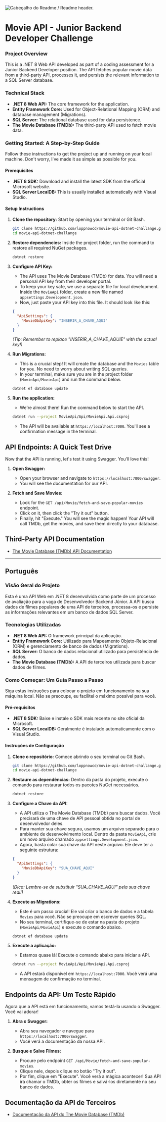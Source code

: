 <img src="https://github.com/loppnowcd/loppnowcd/blob/main/readmeheaderimage.png" alt="Cabeçalho do Readme / Readme header.">

# Movie API - Junior Backend Developer Challenge

### Project Overview

This is a .NET 8 Web API developed as part of a coding assessment for a Junior Backend Developer position. The API fetches popular movie data from a third-party API, processes it, and persists the relevant information to a SQL Server database.

### Technical Stack

- **.NET 8 Web API:** The core framework for the application.
- **Entity Framework Core:** Used for Object-Relational Mapping (ORM) and database management (Migrations).
- **SQL Server:** The relational database used for data persistence.
- **The Movie Database (TMDb):** The third-party API used to fetch movie data.

### Getting Started: A Step-by-Step Guide

Follow these instructions to get the project up and running on your local machine. Don't worry, I've made it as simple as possible for you.

#### Prerequisites

- **.NET 8 SDK:** Download and install the latest SDK from the official Microsoft website.
- **SQL Server LocalDB:** This is usually installed automatically with Visual Studio.

#### Setup Instructions

1.  **Clone the repository:**
    Start by opening your terminal or Git Bash.
    ```bash
    git clone https://github.com/loppnowcd/movie-api-dotnet-challange.git
    cd movie-api-dotnet-challange
    ```
2.  **Restore dependencies:**
    Inside the project folder, run the command to restore all required NuGet packages.
    ```bash
    dotnet restore
    ```
3.  **Configure API Key:**
    - The API uses The Movie Database (TMDb) for data. You will need a personal API key from their developer portal.
    - To keep your key safe, we use a separate file for local development. Inside the `MovieApi` folder, create a new file named `appsettings.Development.json`.
    - Now, just paste your API key into this file. It should look like this:
    ```json
    {
      "ApiSettings": {
        "MovieDbApiKey": "INSERIR_A_CHAVE_AQUI"
      }
    }
    ```
    *(Tip: Remember to replace "INSERIR_A_CHAVE_AQUIE" with the actual key!)*
4.  **Run Migrations:**
    - This is a crucial step! It will create the database and the `Movies` table for you. No need to worry about writing SQL queries.
    - In your terminal, make sure you are in the project folder (`MovieApi/MovieApi`) and run the command below.
    ```bash
    dotnet ef database update
    ```
  
5.  **Run the application:**
    - We're almost there! Run the command below to start the API.
    ```bash
    dotnet run --project MovieApi/Api/MovieApi.Api.csproj
    ```
    - The API will be available at `https://localhost:7000`. You'll see a confirmation message in the terminal.
  

## API Endpoints: A Quick Test Drive

Now that the API is running, let's test it using Swagger. You'll love this!

1.  **Open Swagger:**
    - Open your browser and navigate to `https://localhost:7000/swagger`.
    - You will see the documentation for our API.

2.  **Fetch and Save Movies:**
    - Look for the `GET /api/Movie/fetch-and-save-popular-movies` endpoint.
    - Click on it, then click the "Try it out" button.
    - Finally, hit "Execute." You will see the magic happen! Your API will call TMDb, get the movies, and save them directly to your database.

## Third-Party API Documentation

- [The Movie Database (TMDb) API Documentation](https://developers.themoviedb.org/3)

---

## Português

### Visão Geral do Projeto

Esta é uma API Web em .NET 8 desenvolvida como parte de um processo de avaliação para a vaga de Desenvolvedor Backend Júnior. A API busca dados de filmes populares de uma API de terceiros, processa-os e persiste as informações relevantes em um banco de dados SQL Server.

### Tecnologias Utilizadas

- **.NET 8 Web API:** O framework principal da aplicação.
- **Entity Framework Core:** Utilizado para Mapeamento Objeto-Relacional (ORM) e gerenciamento de banco de dados (Migrations).
- **SQL Server:** O banco de dados relacional utilizado para persistência de dados.
- **The Movie Database (TMDb):** A API de terceiros utilizada para buscar dados de filmes.

### Como Começar: Um Guia Passo a Passo

Siga estas instruções para colocar o projeto em funcionamento na sua máquina local. Não se preocupe, eu facilitei o máximo possível para você.

#### Pré-requisitos

- **.NET 8 SDK:** Baixe e instale o SDK mais recente no site oficial da Microsoft.
- **SQL Server LocalDB:** Geralmente é instalado automaticamente com o Visual Studio.

#### Instruções de Configuração

1.  **Clone o repositório:**
    Comece abrindo o seu terminal ou Git Bash.
    ```bash
    git clone https://github.com/loppnowcd/movie-api-dotnet-challange.git
    cd movie-api-dotnet-challange
    ```
2.  **Restaure as dependências:**
    Dentro da pasta do projeto, execute o comando para restaurar todos os pacotes NuGet necessários.
    ```bash
    dotnet restore
    ```
3.  **Configure a Chave da API:**
    - A API utiliza o The Movie Database (TMDb) para buscar dados. Você precisará de uma chave de API pessoal obtida no portal de desenvolvedor deles.
    - Para manter sua chave segura, usamos um arquivo separado para o ambiente de desenvolvimento local. Dentro da pasta `MovieApi`, crie um novo arquivo chamado `appsettings.Development.json`.
    - Agora, basta colar sua chave da API neste arquivo. Ele deve ter a seguinte estrutura:
    ```json
    {
      "ApiSettings": {
        "MovieDbApiKey": "SUA_CHAVE_AQUI"
      }
    }
    ```
    *(Dica: Lembre-se de substituir "SUA_CHAVE_AQUI" pela sua chave real!)*
4.  **Execute as Migrations:**
    - Este é um passo crucial! Ele vai criar o banco de dados e a tabela `Movies` para você. Não se preocupe em escrever queries SQL.
    - No seu terminal, certifique-se de estar na pasta do projeto (`MovieApi/MovieApi`) e execute o comando abaixo.
    ```bash
    dotnet ef database update
    ```

5.  **Execute a aplicação:**
    - Estamos quase lá! Execute o comando abaixo para iniciar a API.
    ```bash
    dotnet run --project MovieApi/Api/MovieApi.Api.csproj
    ```
    - A API estará disponível em `https://localhost:7000`. Você verá uma mensagem de confirmação no terminal.

## Endpoints da API: Um Teste Rápido

Agora que a API está em funcionamento, vamos testá-la usando o Swagger. Você vai adorar!

1.  **Abra o Swagger:**
    - Abra seu navegador e navegue para `https://localhost:7000/swagger`.
    - Você verá a documentação da nossa API.
  
2.  **Busque e Salve Filmes:**
    - Procure pelo endpoint `GET /api/Movie/fetch-and-save-popular-movies`.
    - Clique nele, depois clique no botão "Try it out".
    - Por fim, clique em "Execute". Você verá a mágica acontecer! Sua API irá chamar o TMDb, obter os filmes e salvá-los diretamente no seu banco de dados.

## Documentação da API de Terceiros

- [Documentação da API do The Movie Database (TMDb)](https://developers.themoviedb.org/3)
